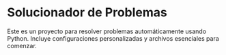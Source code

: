 # Solucionador de Problemas
Este es un proyecto para resolver problemas automáticamente usando Python. Incluye configuraciones personalizadas y archivos esenciales para comenzar.
